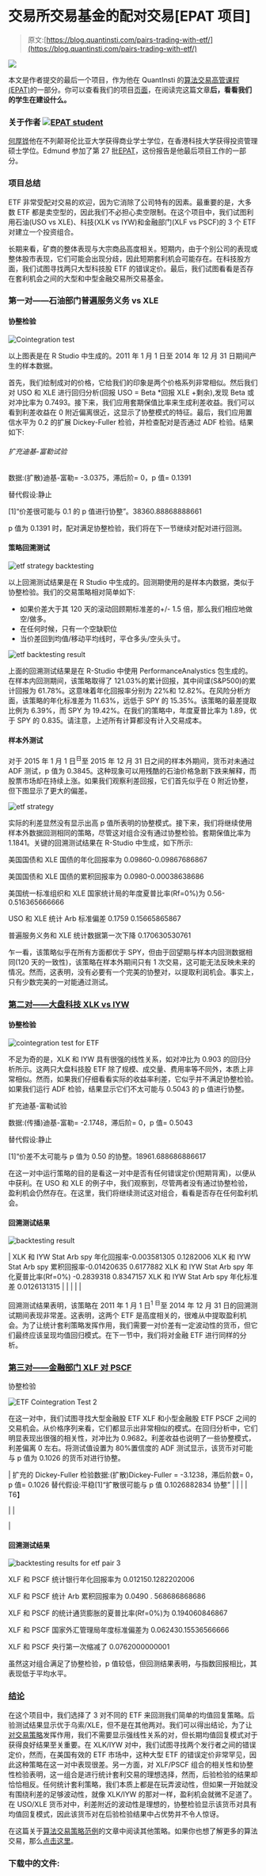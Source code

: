 # 交易所交易基金的配对交易[EPAT 项目]

> 原文:[https://blog.quantinsti.com/pairs-trading-with-etf/](https://blog.quantinsti.com/pairs-trading-with-etf/)

![](../Images/bad07e96c99f673ba3eec85cd97e8889.png)

本文是作者提交的最后一个项目，作为他在 QuantInsti 的[算法交易高管课程(EPAT)](https://www.quantinsti.com/epat/)的一部分。你可以查看我们的项目[页面](https://www.quantinsti.com/category/project-work-epat/)，在阅读完这篇文章**后，看看我们的学生在建设什么。**

### **关于作者** [![EPAT student](../Images/589ed0e7fbe7f792fd621646567bf7f5.png)](https://www.linkedin.com/in/edmund-ho-a62a7320?)

[何厚铧](https://www.linkedin.com/in/edmund-ho-a62a7320?)他在不列颠哥伦比亚大学获得商业学士学位，在香港科技大学获得投资管理硕士学位。Edmund 参加了第 27 批[EPAT](https://www.quantinsti.com/epat)，这份报告是他最后项目工作的一部分。

### **项目总结**

ETF 非常受配对交易的欢迎，因为它消除了公司特有的因素。最重要的是，大多数 ETF 都是卖空型的，因此我们不必担心卖空限制。在这个项目中，我们试图利用石油(USO vs XLE)、科技(XLK vs IYW)和金融部门(XLF vs PSCF)的 3 个 ETF 对建立一个投资组合。

长期来看，矿商的整体表现与大宗商品高度相关。短期内，由于个别公司的表现或整体股市表现，它们可能会出现分歧，因此短期套利机会可能存在。在科技股方面，我们试图寻找两只大型科技股 ETF 的错误定价。最后，我们试图看看是否存在套利机会之间的大型和中型金融交易所交易基金。

### **第一对——石油部门普遍服务义务 vs XLE**

#### 协整检验

![Cointegration test](../Images/cfdfbe8e815c26ad62d296e5b488a464.png)

以上图表是在 R Studio 中生成的。2011 年 1 月 1 日至 2014 年 12 月 31 日期间产生的样本数据。

首先，我们绘制成对的价格，它给我们的印象是两个价格系列非常相似。然后我们对 USO 和 XLE 进行回归分析(回报 USO = Beta *回报 XLE +剩余),发现 Beta 或对冲比率为 0.7493。接下来，我们应用套期保值比率来生成利差收益。我们可以看到利差收益在 0 附近偏离很近，这显示了协整模式的特征。最后，我们应用置信水平为 0.2 的扩展 Dickey-Fuller 检验，并检查配对是否通过 ADF 检验。结果如下:

###### 扩充迪基-富勒试验

数据:(扩散)迪基-富勒= -3.0375，滞后阶= 0，p 值= 0.1391

替代假设:静止

[1]“价差很可能与 0.1 的 p 值进行协整”。38360.88868888661

p 值为 0.1391 时，配对满足协整检验，我们将在下一节继续对配对进行回测。

#### 策略回溯测试

![etf strategy backtesting](../Images/de0b55bc918b46c14c19418c1713a06c.png)

以上回溯测试结果是在 R Studio 中生成的。回测期使用的是样本内数据，类似于协整检验。我们的交易策略相对简单如下:

*   如果价差大于其 120 天的滚动回顾期标准差的+/- 1.5 倍，那么我们相应地做空/做多。
*   在任何时候，只有一个空缺职位
*   当价差回到均值/移动平均线时，平仓多头/空头头寸。

![etf backtesting result](../Images/1fad39e82190b7498bb02d037f11eed5.png)

上面的回溯测试结果是在 R-Studio 中使用 PerformanceAnalystics 包生成的。在样本内回测期间，该策略取得了 121.03%的累计回报，其中间谍(S&P500)的累计回报为 61.78%。这意味着年化回报率分别为 22%和 12.82%。在风险分析方面，该策略的年化标准差为 11.63%，远低于 SPY 的 15.35%。该策略的最差提取比例为 6.39%，而 SPY 为 19.42%。在我们的策略中，年度夏普比率为 1.89，优于 SPY 的 0.835。请注意，上述所有计算都没有计入交易成本。

#### 样本外测试

对于 2015 年 1 月 1 日<sup>日</sup>至 2015 年 12 月 31 日之间的样本外期间，货币对未通过 ADF 测试，p 值为 0.3845。这种现象可以用残酷的石油价格急剧下跌来解释，而股票市场却在持续上涨。如果我们观察利差回报，它们首先似乎在 0 附近协整，但下图显示了更大的偏差。

![etf strategy](../Images/5fe17003b5361cc5c0dfd3bb19c10ab7.png)

实际的利差显然没有显示出高 p 值所表明的协整模式。接下来，我们将继续使用样本外数据回测相同的策略，尽管这对组合没有通过协整检验。套期保值比率为 1.1841。关键的回溯测试结果在 R-Studio 中生成，如下所示:

美国国债和 XLE 国债的年化回报率为 0.09860-0.09867686867

美国国债和 XLE 国债的累积回报率为 0.0980-0.00038638686

美国统一标准组织和 XLE 国家统计局的年度夏普比率(Rf=0%)为 0.56-0.516365666666

USO 和 XLE 统计 Arb 标准偏差 0.1759 0.15665865867

普遍服务义务和 XLE 统计数据第一次下降 0.170630530761

乍一看，该策略似乎在所有方面都优于 SPY，但由于回望期与样本内回测数据相同(120 天的一致性)，该策略在样本外期间只有 1 次交易，这可能无法反映未来的情况。然而，这表明，没有必要有一个完美的协整对，以提取利润机会。事实上，只有少数完美的一对能通过测试。

### **<u>第二对——大盘科技 XLK vs IYW</u>**

#### 协整检验

![cointegration test for ETF](../Images/0861211b2f06e153ed76ff0b091a7cd2.png)

不足为奇的是，XLK 和 IYW 具有很强的线性关系，如对冲比为 0.903 的回归分析所示。这两只大盘科技股 ETF 除了规模、成交量、费用率等不同外，本质上非常相似。然而，如果我们仔细看看实际的收益率利差，它似乎并不满足协整检验。如果我们运行 ADF 检验，结果显示它们不太可能与 0.5043 的 p 值进行协整。

扩充迪基-富勒试验

数据:(传播)迪基-富勒= -2.1748，滞后阶= 0，p 值= 0.5043

替代假设:静止

[1]“价差不太可能与 p 值为 0.50 的协整。18961.688686886617

在这一对中运行策略的目的是看这一对中是否有任何错误定价(短期背离)，以便从中获利。在 USO 和 XLE 的例子中，我们观察到，尽管两者没有通过协整检验，盈利机会仍然存在。在这里，我们将继续测试这对组合，看看是否存在任何盈利机会。

#### 回溯测试结果

![backtesting result](../Images/4a60ef025bf360d47df81d6c58952d29.png)

| XLK 和 IYW Stat Arb spy 年化回报率-0.003581305 0.1282006 XLK 和 IYW Stat Arb spy 累积回报率-0.01420635 0.6177882 XLK 和 IYW Stat Arb spy 年化夏普比率(Rf=0%) -0.2839318 0.8347157 XLK 和 IYW Stat Arb spy 年化标准差 0.0126131315 |
|  |
|  |

回溯测试结果表明，该策略在 2011 年 1 月 1 日<sup>1 日</sup>至 2014 年 12 月 31 日的回溯测试期间表现非常差。这表明，这两个 ETF 是高度相关的，很难从中提取盈利机会。为了让统计套利策略发挥作用，我们需要一对价差有一定波动性的货币，但它们最终应该呈现均值回归模式。在下一节中，我们将对金融 ETF 进行同样的分析。

### **<u>第三对——金融部门 XLF 对 PSCF</u>**

协整检验

![ETF Cointegration Test 2](../Images/d8c1834b0269226978a62ed88469d68e.png)

在这一对中，我们试图寻找大型金融股 ETF XLF 和小型金融股 ETF PSCF 之间的交易机会。从价格序列来看，它们都显示出非常相似的模式。在回归分析中，它们明显表现出很强的相关性，对冲比为 0.9682。利差收益也说明了一些协整模式，利差偏离 0 左右。将测试值设置为 80%置信度的 ADF 测试显示，该货币对可能与 p 值为 0.1026 的货币对进行协整。

| 扩充的 Dickey-Fuller 检验数据:(扩散)Dickey-Fuller = -3.1238，滞后阶数= 0，p 值= 0.1026 替代假设:平稳[1]“扩散很可能与 p 值 0.1026882834 协整” |
|  |
| T6】

&#124;  &#124;

 |

#### 回溯测试结果

![backtesting results for etf pair 3](../Images/60dfbd5699c0d1ceee5a734edfd4279c.png)

XLF 和 PSCF 统计银行年化回报率为 0.012150.1282202006

XLF 和 PSCF 统计 Arb 累积回报率为 0.0490 . 568686868686

XLF 和 PSCF 的统计通货膨胀的夏普比率(Rf=0%)为 0.194060846867

XLF 和 PSCF 国家外汇管理局年度标准偏差为 0.062430.15536566666

XLF 和 PSCF 央行第一次缩减了 0.0762000000001

虽然这对组合满足了协整检验，p 值较低，但回测结果表明，与指数回报相比，其表现低于平均水平。

### **<u>结论</u>**

在这个项目中，我们选择了 3 对不同的 ETF 来回测我们简单的均值回复策略。后验测试结果显示优于乌索/XLE，但不是在其他两对。我们可以得出结论，为了让[对交易策略](https://blog.quantinsti.com/pair-trading-strategy-excel-model/)发挥作用，我们不需要显示强线性关系的对，但长期均值回复模式对于获得良好结果至关重要。在 XLK/IYW 对中，我们试图寻找两个发行者之间的错误定价，然而，在美国有效的 ETF 市场中，这种大型 ETF 的错误定价非常罕见，因此这种策略在这一对中表现很差。另一方面，对 XLF/PSCF 组合的相关性和协整性检验表明，这一组合是进行统计套利交易的理想选择，然而，后验检验的结果却恰恰相反。任何统计套利策略，我们本质上都是在玩弄波动性，但如果一开始就没有围绕利差的足够波动性，就像 XLK/IYW 的那对一样，盈利机会就微不足道了。在 USO/XLE 货币对中，利差附近的波动性是理想的，协整检验显示该货币对具有均值回复模式，因此该货币对在后验检验结果中占优势并不令人惊讶。

在这篇关于[算法交易策略范例](https://blog.quantinsti.com/algorithmic-trading-strategies/)的文章中阅读其他策略。如果你也想了解更多的算法交易，那么[点击这里](https://www.quantinsti.com/epat)。

### **下载中的文件:**
